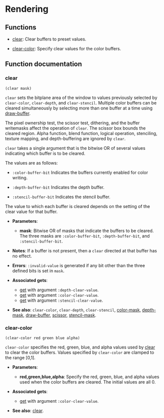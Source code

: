 
# Rendering

## Functions

* [clear](https://hectarea1996.github.io/cl-opengl/rendering.html#clear): Clear buffers to preset values.

* [clear-color](https://hectarea1996.github.io/cl-opengl/rendering.html#clear-color): Specify clear values for the color buffers.

## Function documentation

### clear

```
(clear mask)
```

`clear` sets the bitplane area of the window to values previously selected by `clear-color`, `clear-depth`, and `clear-stencil`. Multiple color buffers can be cleared simultaneously by selecting more than one buffer at a time using [draw-buffer](https://hectarea1996.github.io/cl-opengl/rendering.html#draw-buffer).

The pixel ownership test, the scissor test, dithering, and the buffer writemasks affect the operation of `clear`. The scissor box bounds the cleared region. Alpha function, blend function, logical operation, stenciling, texture mapping, and depth-buffering are ignored by `clear`.

`clear` takes a single argument that is the bitwise OR of several values indicating which buffer is to be cleared.

The values are as follows:

* `:color-buffer-bit` Indicates the buffers currently enabled for color writing.

* `:depth-buffer-bit` Indicates the depth buffer.

* `:stencil-buffer-bit` Indicates the stencil buffer.

The value to which each buffer is cleared depends on the setting of the clear value for that buffer.

* **Parameters**:
  * **mask**: Bitwise OR of masks that indicate the buffers to be cleared. The three masks are `:color-buffer-bit`, `:depth-buffer-bit`, and `:stencil-buffer-bit`.

* **Notes**: If a buffer is not present, then a `clear` directed at that buffer has no effect.

* **Errors**: `:invalid-value` is generated if any bit other than the three defined bits is set in `mask`.

* **Associated gets**:
  * [get](https://hectarea1996.github.io/cl-opengl/state-management.html#get) with argument `:depth-clear-value`.
  * [get](https://hectarea1996.github.io/cl-opengl/state-management.html#get) with argument `:color-clear-value`.
  * [get](https://hectarea1996.github.io/cl-opengl/state-management.html#get) with argument `:stencil-clear-value`.

* **See also**: `clear-color`, `clear-depth`, `clear-stencil`, [color-mask](https://hectarea1996.github.io/cl-opengl/state-management.html#color-mask), [depth-mask](https://hectarea1996.github.io/cl-opengl/state-management.html#depth-mask), [draw-buffer](https://hectarea1996.github.io/cl-opengl/rendering.html#draw-buffer), [scissor](https://hectarea1996.github.io/cl-opengl/state-management.html#scissor), [stencil-mask](https://hectarea1996.github.io/cl-opengl/state-management.html#stencil-mask).

### clear-color

```
(clear-color red green blue alpha)
```

`clear-color` specifies the red, green, blue, and alpha values used by [clear](https://hectarea1996.github.io/cl-opengl/rendering.html#clear) to clear the color buffers. Values specified by `clear-color` are clamped to the range [0,1].

* **Parameters**:
  * **red,green,blue,alpha**: Specify the red, green, blue, and alpha values used when the color buffers are cleared. The initial values are all 0.

* **Associated gets**:
  * [get](https://hectarea1996.github.io/cl-opengl/state-management.html#get) with argument `:color-clear-value`.

* **See also**: [clear](https://hectarea1996.github.io/cl-opengl/rendering.html#clear).